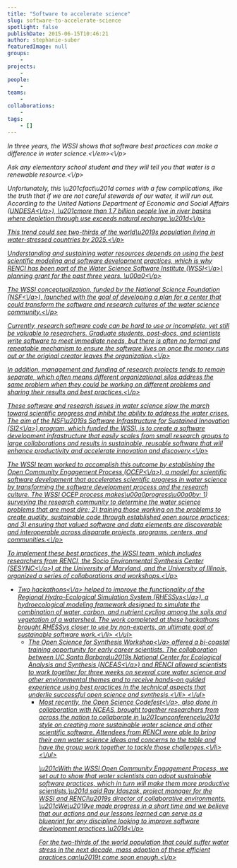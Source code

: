 ```yaml
---
title: "Software to accelerate science"
slug: software-to-accelerate-science
spotlight: false
publishDate: 2015-06-15T10:46:21
author: stephanie-suber
featuredImage: null
groups:
    - 
projects:
    - 
people:
    - 
teams: 
    - 
collaborations:
    - 
tags:
    - []
---
```

<p><em>In three years, the WSSI shows that software best practices can make a difference in water science.<\/em><\/p>
<p>Ask any elementary school student and they will tell you that water is a renewable resource.<\/p>
<p>Unfortunately, this \u201cfact\u201d comes with a few complications, like the truth that if we are not careful stewards of our water, it will run out. According to the United Nations Department of Economic and Social Affairs (<a href="http:\/\/www.un.org\/waterforlifedecade\/water_and_sustainable_development.shtml" target="_blank">UNDESA<\/a>), \u201cmore than 1.7 billion people live in river basins where depletion through use exceeds natural recharge.\u201d<\/p>
<p>This trend could see two-thirds of the world\u2019s population living in water-stressed countries by 2025.<\/p>
<p>Understanding and sustaining water resources depends on using the best scientific modeling and software development practices, which is why RENCI has been part of the Water Science Software Institute (<a href="http:\/\/waters2i2.org\/" target="_blank">WSSI<\/a>) planning grant for the past three years. \u00a0<!--more--><\/p>
<p>The WSSI conceptualization, funded by the National Science Foundation (<a href="http:\/\/www.nsf.gov\/" target="_blank">NSF<\/a>), launched with the goal of developing a plan for a center that could transform the software and research cultures of the water science community.<\/p>
<p>Currently, research software code can be hard to use or incomplete, yet still be valuable to researchers. Graduate students, post-docs, and scientists write software to meet immediate needs, but there is often no formal and repeatable mechanism to ensure the software lives on once the money runs out or the original creator leaves the organization.<\/p>
<p>In addition, management and funding of research projects tends to remain separate, which often means different organizational silos address the same problem when they could be working on different problems and sharing their results and best practices.<\/p>
<p>These software and research issues in water science slow the march toward scientific progress and inhibit the ability to address the water crises. The aim of the NSF\u2019s Software Infrastructure for Sustained Innovation (<a href="http:\/\/www.nsf.gov\/si2" target="_blank">SI2<\/a>) program, which funded the WSSI, is to create a software development infrastructure that easily scales from small research groups to large collaborations and results in sustainable, reusable software that will enhance productivity and accelerate innovation and discovery.<\/p>
<p>The WSSI team worked to accomplish this outcome by establishing the Open Community Engagement Process (<a href="http:\/\/ieeexplore.ieee.org\/xpl\/articleDetails.jsp?arnumber=6728937" target="_blank">OCEP<\/a>), a model for scientific software development that accelerates scientific progress in water science by transforming the software development process and the research culture. The WSSI OCEP process makes\u00a0progress\u00a0by: 1) surveying the research community to determine the water science problems that are most dire; 2) training those working on the problems to create quality, sustainable code through established open source practices; and 3) ensuring that valued software and data elements are discoverable and interoperable across disparate projects, programs, centers, and communities.<\/p>
<p>To implement these best practices, the WSSI team, which includes researchers from RENCI, the Socio Environmental Synthesis Center (<a href="http:\/\/www.sesync.org\/" target="_blank">SESYNC<\/a>) at the University of Maryland, and the University of Illinois, organized a series of collaborations and workshops.<\/p>
<ul>
<li><a href="http:\/\/renci.org\/news\/a-techie-marathon-renci-hosts-hackathon-to-improve-water-science-software\/" target="_blank">Two hackathons<\/a> helped to improve the functionality of the Regional Hydro-Ecological Simulation System (<a href="http:\/\/fiesta.bren.ucsb.edu\/~rhessys\/" target="_blank">RHESSys<\/a>), a hydroecological modeling framework designed to simulate the combination of water, carbon, and nutrient cycling among the soils and vegetation of a watershed. The work completed at these hackathons brought RHESSys closer to use by non-experts, an ultimate goal of sustainable software work.<\/li>
<\/ul>
<ul>
<li>The <a href="http:\/\/renci.org\/news\/software-skills-for-scientists\/" target="_blank">Open Science for Synthesis Workshop<\/a> offered a bi-coastal training opportunity for early career scientists. The collaboration between UC Santa Barbara\u2019s National Center for Ecological Analysis and Synthesis (<a href="https:\/\/www.nceas.ucsb.edu\/" target="_blank">NCEAS<\/a>) and RENCI allowed scientists to work together for three weeks on several core water science and other environmental themes and to receive hands-on guided experience using best practices in the technical aspects that underlie successful open science and synthesis.<\/li>
<\/ul>
<ul>
<li>Most recently, the <a href="http:\/\/renci.org\/blog\/codefest-to-focus-on-collaboration-and-results\/" target="_blank">Open Science Codefest<\/a>, also done in collaboration with NCEAS, brought together researchers from across the nation to collaborate in \u201cunconference\u201d style on creating more sustainable water science and other scientific software. Attendees from RENCI were able to bring their own water science ideas and concerns to the table and have the group work together to tackle those challenges.<\/li>
<\/ul>
<p>\u201cWith the WSSI Open Community Engagement Process, we set out to show that water scientists can adopt sustainable software practices, which in turn will make them more productive scientists,\u201d said Ray Idaszak, project manager for the WSSI and RENCI\u2019s director of collaborative environments. \u201cWe\u2019ve made progress in a short time and we believe that our actions and our lessons learned can serve as a blueprint for any discipline looking to improve software development practices.\u201d<\/p>
<p>For the two-thirds of the world population that could suffer water stress in the next decade, mass adoption of these efficient practices can\u2019t come soon enough.<\/p>
<!-- AddThis Advanced Settings generic via filter on the_content --><!-- AddThis Share Buttons generic via filter on the_content -->
